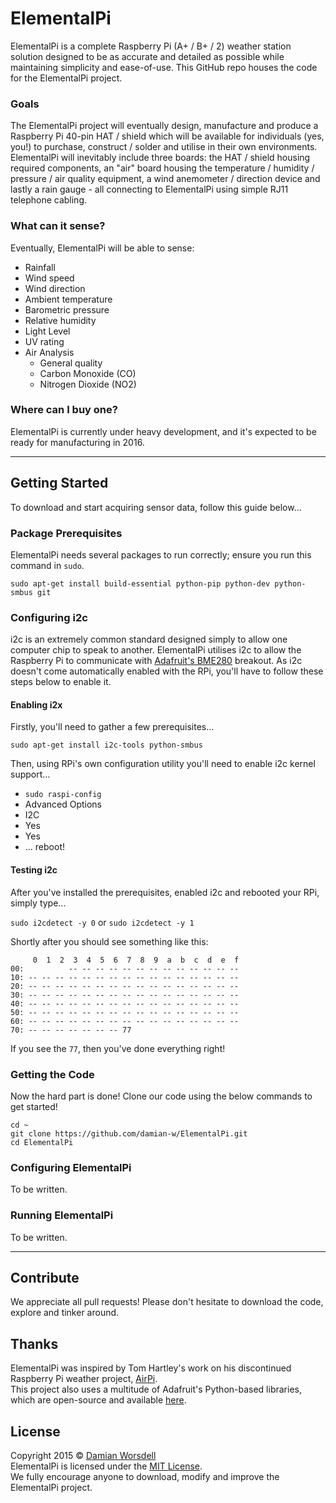 # ElementalPi
ElementalPi is a complete Raspberry Pi (A+ / B+ / 2) weather station solution designed to be as accurate and detailed as possible while maintaining simplicity and ease-of-use. This GitHub repo houses the code for the ElementalPi project.

### Goals
The ElementalPi project will eventually design, manufacture and produce a Raspberry Pi 40-pin HAT / shield which will be available for individuals (yes, you!) to purchase, construct / solder and utilise in their own environments. ElementalPi will inevitably include three boards: the HAT / shield housing required components, an "air" board housing the temperature / humidity / pressure / air quality equipment, a wind anemometer / direction device and lastly a rain gauge - all connecting to ElementalPi using simple RJ11 telephone cabling.

### What can it sense?
Eventually, ElementalPi will be able to sense:
- Rainfall
- Wind speed
- Wind direction
- Ambient temperature
- Barometric pressure
- Relative humidity
- Light Level
- UV rating
- Air Analysis
  - General quality
  - Carbon Monoxide (CO)
  - Nitrogen Dioxide (NO2)

### Where can I buy one?
ElementalPi is currently under heavy development, and it's expected to be ready for manufacturing in 2016.

---

## Getting Started
To download and start acquiring sensor data, follow this guide below...

### Package Prerequisites
ElementalPi needs several packages to run correctly; ensure you run this command in `sudo`.

`sudo apt-get install build-essential python-pip python-dev python-smbus git`

### Configuring i2c
i2c is an extremely common standard designed simply to allow one computer chip to speak to another. ElementalPi utilises i2c to allow the Raspberry Pi to communicate with [Adafruit's BME280](https://www.adafruit.com/product/2652) breakout. As i2c doesn't come automatically enabled with the RPi, you'll have to follow these steps below to enable it.

#### Enabling i2x
Firstly, you'll need to gather a few prerequisites...

`sudo apt-get install i2c-tools python-smbus`

Then, using RPi's own configuration utility you'll need to enable i2c kernel support...
- `sudo raspi-config`
- Advanced Options
- I2C
- Yes
- Yes
- ... reboot!

#### Testing i2c
After you've installed the prerequisites, enabled i2c and rebooted your RPi, simply type...

`sudo i2cdetect -y 0` or `sudo i2cdetect -y 1`

Shortly after you should see something like this:

```
	 0  1  2  3  4  5  6  7  8  9  a  b  c  d  e  f
00:          -- -- -- -- -- -- -- -- -- -- -- -- -- 
10: -- -- -- -- -- -- -- -- -- -- -- -- -- -- -- -- 
20: -- -- -- -- -- -- -- -- -- -- -- -- -- -- -- -- 
30: -- -- -- -- -- -- -- -- -- -- -- -- -- -- -- -- 
40: -- -- -- -- -- -- -- -- -- -- -- -- -- -- -- -- 
50: -- -- -- -- -- -- -- -- -- -- -- -- -- -- -- -- 
60: -- -- -- -- -- -- -- -- -- -- -- -- -- -- -- -- 
70: -- -- -- -- -- -- -- 77
```

If you see the `77`, then you've done everything right!

### Getting the Code
Now the hard part is done! Clone our code using the below commands to get started!

```
cd ~
git clone https://github.com/damian-w/ElementalPi.git
cd ElementalPi
```

### Configuring ElementalPi
To be written.

### Running ElementalPi
To be written.

---

## Contribute
We appreciate all pull requests! Please don't hesitate to download the code, explore and tinker around.

## Thanks
ElementalPi was inspired by Tom Hartley's work on his discontinued Raspberry Pi weather project, [AirPi](http://airpi.es/).<br />
This project also uses a multitude of Adafruit's Python-based libraries, which are open-source and available [here](https://github.com/adafruit).

## License
Copyright 2015 © [Damian Worsdell](http://djw.net.au/)<br />
ElementalPi is licensed under the [MIT License](http://opensource.org/licenses/MIT).<br />
We fully encourage anyone to download, modify and improve the ElementalPi project.